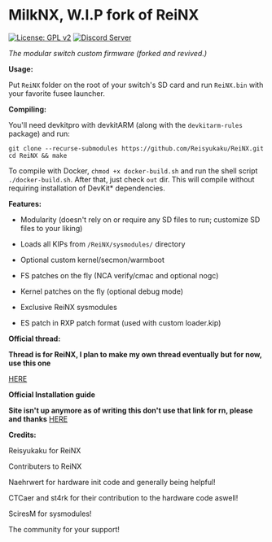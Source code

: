 # MilkNX, W.I.P fork of ReiNX
[![License: GPL v2](https://img.shields.io/badge/License-GPL%20v2-blue.svg)](https://www.gnu.org/licenses/old-licenses/gpl-2.0.en.html)
<a href="https://discord.gg/NxpeNwz"><img src="https://discordapp.com/api/guilds/465980502206054400/embed.png" alt="Discord Server" /></a>

*The modular switch custom firmware (forked and revived.)*

**Usage:**

Put `ReiNX` folder on the root of your switch's SD card and run `ReiNX.bin` with your favorite fusee launcher.

**Compiling:**

You'll need devkitpro with devkitARM (along with the `devkitarm-rules` package) and run:
```
git clone --recurse-submodules https://github.com/Reisyukaku/ReiNX.git
cd ReiNX && make
```

To compile with Docker, `chmod +x docker-build.sh` and run the shell script `./docker-build.sh`. After that, just check `out` dir. This will compile without requiring installation of DevKit* dependencies.


**Features:**
* Modularity (doesn't rely on or require any SD files to run; customize SD files to your liking)

* Loads all KIPs from `/ReiNX/sysmodules/` directory

* Optional custom kernel/secmon/warmboot

* FS patches on the fly (NCA verify/cmac and optional nogc)

* Kernel patches on the fly (optional debug mode)

* Exclusive ReiNX sysmodules

* ES patch in RXP patch format (used with custom loader.kip)

**Official thread:**

**Thread is for ReiNX, I plan to make my own thread eventually
but for now, use this one**

[HERE](https://gbatemp.net/threads/official-reinx-thread.512203/)

**Official Installation guide**

**Site isn't up anymore as of writing this
don't use that link for rn, please and thanks**
[HERE](https://reinx.guide/)

**Credits:**

 Reisyukaku for ReiNX
 
 Contributers to ReiNX

 Naehrwert for hardware init code and generally being helpful!

 CTCaer and st4rk for their contribution to the hardware code aswell!

 SciresM for sysmodules!

 The community for your support!
